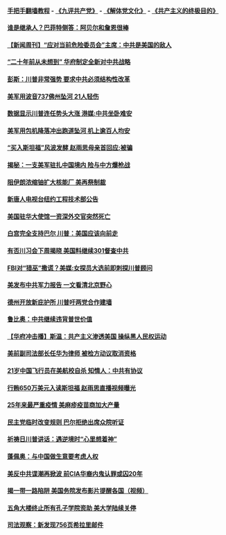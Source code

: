 #### [手把手翻墙教程](https://github.com/gfw-breaker/guides/wiki) -  [《九评共产党》](https://github.com/gfw-breaker/9ping.md?t=05051837) - [《解体党文化》](https://github.com/gfw-breaker/jtdwh.md?t=05051837) - [《共产主义的终极目的》](https://github.com/gfw-breaker/gczydzjmd.md?t=05051837)

#### [谁是继承人？巴菲特侧答：阿贝尔和詹恩很棒](../pages/prog203/a102571303.md?t=05051837) 

#### [【新闻周刊】“应对当前危险委员会”主席：中共是美国的敌人](../pages/prog203/a102571270.md?t=05051837) 

#### [“二十年前从未想到” 华府制定全新对中共战略](../pages/prog203/a102571195.md?t=05051837) 

#### [彭斯：川普非常强势 要求中共必须结构性改革](../pages/prog203/a102571025.md?t=05051837) 

#### [美军用波音737佛州坠河 21人轻伤](../pages/prog203/a102571038.md?t=05051837) 

#### [数据显示川普连任势头大涨 港媒:中共坐卧难安](../pages/prog203/a102570237.md?t=05051837) 

#### [美军用包机降落冲出跑道坠河 机上逾百人均安](../pages/prog203/a102570807.md?t=05051837) 

#### [“买入斯坦福”风波发酵 赵雨思母亲首回应:被骗](../pages/prog203/a102570349.md?t=05051837) 

#### [揭秘：一支美军驻扎中国境内  险与中方爆枪战](../pages/prog203/a102570692.md?t=05051837) 

#### [阻伊朗浓缩铀扩大核能厂 美再祭制裁](../pages/prog203/a102570662.md?t=05051837) 

#### [新唐人电视台纽约工程技术部公告](../pages/prog203/a102570624.md?t=05051837) 

#### [美国驻华大使馆一资深外交官突然死亡](../pages/prog203/a102570596.md?t=05051837) 

#### [白宫完全支持巴尔 川普：美国应该向前走](../pages/prog203/a102570465.md?t=05051837) 

#### [有否川习会下周揭晓 美国料继续301督查中共](../pages/prog203/a102570362.md?t=05051837) 

#### [FBI对“猎巫”撒谎？美媒:女探员大选前即刺探川普顾问](../pages/prog203/a102570470.md?t=05051837) 

#### [美发布中共军力报告 一文看清北京野心](../pages/prog203/a102570223.md?t=05051837) 

#### [德州开放新庇护所 川普吁两党合作建墙](../pages/prog203/a102570274.md?t=05051837) 

#### [鲁比奥：中共继续违背普世价值](../pages/prog203/a102570260.md?t=05051837) 

#### [【华府冲击播】斯温：共产主义渗透美国 操纵黑人民权运动](../pages/prog203/a102570246.md?t=05051837) 

#### [美前副司法部长任华为律师 被检方动议取消资格](../pages/prog203/a102570170.md?t=05051837) 

#### [21岁中国飞行员在美航校自杀 知情人：中共有协议](../pages/prog203/a102570079.md?t=05051837) 

#### [行贿650万美元入读斯坦福 赵雨思直播视频曝光](../pages/prog203/a102570005.md?t=05051837) 

#### [25年来最严重疫情 美麻疹疫苗商加大产量](../pages/prog203/a102569863.md?t=05051837) 

#### [民主党临时改变规则 巴尔拒绝出席众院听证](../pages/prog203/a102569834.md?t=05051837) 

#### [祈祷日川普讲话：遇逆境时“心里想着神”](../pages/prog203/a102569829.md?t=05051837) 

#### [蓬佩奥：与中国做生意要考虑人权](../pages/prog203/a102569788.md?t=05051837) 

#### [美反中共谍潮再掀波 前CIA华裔内鬼认罪或囚20年](../pages/prog203/a102569653.md?t=05051837) 

#### [揭一带一路陷阱 美国务院发布影片提醒各国（视频）](../pages/prog203/a102569617.md?t=05051837) 

#### [五角大楼终止所有孔子学院资助 美大学陆续关停](../pages/prog203/a102569592.md?t=05051837) 

#### [司法观察：新发现756页希拉里邮件](../pages/prog203/a102569589.md?t=05051837) 

